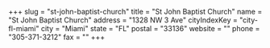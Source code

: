 +++
slug = "st-john-baptist-church"
title = "St John Baptist Church"
name = "St John Baptist Church"
address = "1328 NW 3 Ave"
cityIndexKey = "city-fl-miami"
city = "Miami"
state = "FL"
postal = "33136"
website = ""
phone = "305-371-3212"
fax = ""
+++
